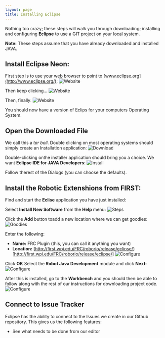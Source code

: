 ```yaml
---
layout: page
title: Installing Eclipse
---
```

Nothing too crazy; these steps will walk you through downloading; installing and
configuring **Eclipse** to use a GIT project on your local system.

**Note:** These steps assume that you have already downloaded and installed JAVA.

Install Eclipse Neon:
---------------------
First step is to use your web browser to point to [www.eclipse.org](http://www.eclipse.org/):
![Website](./public/images/687474703a2f2f686f77617264616272616d732e636f6d2f7069676d6963652f30302d67657474696e672d737461727465642f65636c697073652d776562736974652d312e706e67.png)

Then keep clicking...
![Website](./public/images/687474703a2f2f686f77617264616272616d732e636f6d2f7069676d6963652f30302d67657474696e672d737461727465642f65636c697073652d776562736974652d322e706e67.png)

Then, finally:
![Website](./public/images/687474703a2f2f686f77617264616272616d732e636f6d2f7069676d6963652f30302d67657474696e672d737461727465642f65636c697073652d776562736974652d312e706e67.png)

You should now have a version of Eclips for your computers Operating System.

Open the Downloaded File
------------------------
We call this a *tar ball*.  Double clicking on most operating systems should
simply create an Installation application:
![Download](./public/images/687474703a2f2f686f77617264616272616d732e636f6d2f7069676d6963652f30302d67657474696e672d737461727465642f65636c697073652d696e7374616c6c2d312e706e67.png)

Double-clicking onthe installer application should bring you a choice.  We want 
**Eclipse IDE for JAVA Developers**:
![Install](./public/images/687474703a2f2f686f77617264616272616d732e636f6d2f7069676d6963652f30302d67657474696e672d737461727465642f65636c697073652d696e7374616c6c2d322e706e67.png)

Follow therest of the Dialogs (you can choose the defaults).

Install the Robotic Extenshions from FIRST:
-------------------------------------------
Find and start the **Eclise** application you have just installed:

Select **Install New Software** from the **Help** menu:
![Steps](./public/images/687474703a2f2f686f77617264616272616d732e636f6d2f7069676d6963652f30302d67657474696e672d737461727465642f65636c697073652d312e706e67.png)

Click the **Add** button toadd a new location where we can get goodies:
![Goodies](./public/images/687474703a2f2f686f77617264616272616d732e636f6d2f7069676d6963652f30302d67657474696e672d737461727465642f65636c697073652d322e706e67.png)

Enter the following:
* **Name:** FRC Plugin (this, you can call it anything you want)
* **Location:** [http://first.wpi.edu/FRC/roborio/release/eclipse/)[http://first.wpi.edu/FRC/roborio/release/eclipse/]
![Configure](./public/images/687474703a2f2f686f77617264616272616d732e636f6d2f7069676d6963652f30302d67657474696e672d737461727465642f65636c697073652d332e706e67.png)

Click **OK**
Select the **Robot Java Development** module and click **Next:**
![Configure](./public/images/687474703a2f2f686f77617264616272616d732e636f6d2f7069676d6963652f30302d67657474696e672d737461727465642f65636c697073652d342e706e67.png)

After this is installed, go to the **Workbench** and you should then be able to
follow along with the rest of our instructions for downloading project code.
![Configure](./public/images/687474703a2f2f686f77617264616272616d732e636f6d2f7069676d6963652f30302d67657474696e672d737461727465642f65636c697073652d352e706e67.png)

Connect to Issue Tracker
------------------------
Eclipse has the ability to connect to the Issues we create in our Github repository.
This gives us the following features:

* See what needs to be done from our editor
